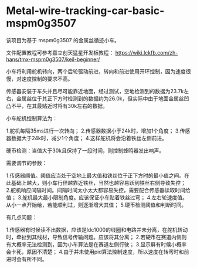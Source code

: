 # Metal-wire-tracking-car-basic-mspm0g3507

该项目为基于 mspm0g3507 的金属丝循迹小车。

文件配置教程可参考嘉立创天猛星开发板教程：
https://wiki.lckfb.com/zh-hans/tmx-mspm0g3507/keil-beginner/

小车将利用舵机转向，两个后轮驱动前进，转向和前进使用开环控制，因为速度很慢，对速度控制的要求不高。

传感器安装于车头并且尽可能靠近地面，经过测试，空地检测到的数据为23.7k左右，金属丝位于其正下方时检测到的数据约为26.0k，但实际中由于地面金属丝凹凸不平，在其最贴近时将有30k左右的数据。

小车舵机控制算法为：

1.舵机每隔35ms进行一次转向；
2.传感器数据小于24k时，增加1个角度；
3.传感器数据大于24k时，减少1个角度；
4.这样舵机将会沿着铁丝左侧前进。

硬币检测：当值大于30k且保持了一段时间，则控制蜂鸣器发出响声。

需要调节的参数：

1.传感器阈值。阈值应当处于空地上最大值和铁丝位于正下方时的最小值之间。在此基础上越大，则小车行径越靠近铁丝，当然也越容易跃到铁丝右侧导致失控；
2.舵机响应间隔时间。间隔时间太小太大都容易失控，需要配合传感器读取时间给值；
3.舵机最大最小限制角度。应该保证小车贴着铁丝过弯；
4.左右轮速度值。从小一点开始给，若能顺利过，则逐渐增大其值；
5.硬币检测阈值和判断时间。

有几点问题：

1.传感器有时候读不出数据，应该是ldc1000的线圈和电路并未分离，在舵机转动时，牵扯到其线材，导致信号传输问题。应该将其分离；
2.若硬币在赛道内侧则有大概率无法检测到，因为小车算法是在赛道左侧行驶；
3.显示屏有时候小概率会卡死，原因不清楚；
4.由于并未使用pid算法控制速度，所以速度在转弯时和前进时会有所不同。

